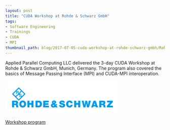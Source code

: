 ```yaml
---
layout: post
title: "CUDA Workshop at Rohde & Schwarz GmbH"
tags:
- Software Engineering
- Trainings
- CUDA
- MPI
thumbnail_path: blog/2017-07-05-cuda-workshop-at-rohde-schwarz-gmbh/Rohde_Schwarz_Logo.png
---
```


Applied Parallel Computing LLC delivered the 3-day CUDA Workshop at Rohde & Schwarz GmbH, Munich, Germany. The program also covered the basics of Message Passing Interface (MPI) and CUDA-MPI interoperation.

![alt text](\assets\img\blog\2017-07-05-cuda-workshop-at-rohde-schwarz-gmbh/Rohde_Schwarz_Logo.png "Logo Title Text 1")

[Workshop program](\assets\img\blog\2017-07-05-cuda-workshop-at-rohde-schwarz-gmbh/program.pdf)
